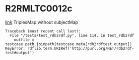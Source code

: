 # R2RMLTC0012c
[link](https://www.w3.org/TR/rdb2rdf-test-cases/#R2RMLTC0012c)
TriplesMap without subjectMap



```
Traceback (most recent call last):
  File "/tests/test_rdb2rdf.py", line 114, in test_rdb2rdf
    outfile = testcase.path.joinpath(testcase.meta[rdb2rdftest.output])
KeyError: rdflib.term.URIRef('http://purl.org/NET/rdb2rdf-test#output')

```